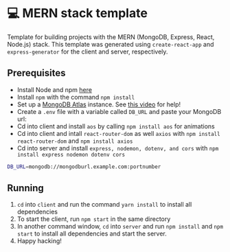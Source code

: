 # 💻 MERN stack template

Template for building projects with the MERN (MongoDB, Express, React, Node.js) stack.
This template was generated using `create-react-app` and `express-generator` for the
client and server, respectively.

## Prerequisites

- Install Node and npm [here](https://nodejs.org/en/download/)
- Install `npm` with the command `npm install`
- Set up a [MongoDB Atlas](https://www.mongodb.com/) instance. See [this video](https://www.youtube.com/watch?v=CcOL5h_ZFJM) for help!
- Create a `.env` file with a variable called `DB_URL` and paste your MongoDB url:
- Cd into client and install `aos` by calling `npm install aos` for animations
- Cd into client and intall `react-router-dom` as well `axios` with `npm install react-router-dom` and `npm install axios`
- Cd into server and install `express, nodemon, dotenv, and cors` with `npm install express nodemon dotenv cors`

```bash
DB_URL=mongodb://mongodburl.example.com:portnumber
```

## Running

1. `cd` into `client` and run the command `yarn install` to install all dependencies
2. To start the client, run `npm start` in the same directory
3. In another command window, `cd` into `server` and run `npm install` and `npm start`
   to install all dependencies and start the server.
4. Happy hacking!
